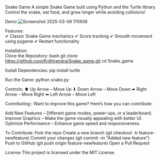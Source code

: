 Snake Game
A simple Snake Game built using Python and the Turtle library. Control the snake, eat food, and grow longer while avoiding collisions!


Demo
![Screenshot 2025-03-09 175936](https://github.com/user-attachments/assets/372d4f66-6230-4549-bf20-ae0d8a858196)


Features:  
✔ Classic Snake Game mechanics
✔ Score tracking
✔ Smooth movement using pygame
✔ Restart functionality

Installation  
Clone the Repository:
bash
git clone https://github.com/Krdhirendra/Snake_game.git
  cd Snake_game

Install Dependencies:
  pip install turtle

Run the Game:
  python snake.py

Controls:
⬆ Up Arrow – Move Up
⬇ Down Arrow – Move Down
➡ Right Arrow – Move Right
⬅ Left Arrow – Move Left

Contributing::
Want to improve this game? Here’s how you can contribute:

Add New Features – Different game modes, power-ups, or a leaderboard.
Improve Graphics – Make the game visually appealing with better UI.
Optimize Performance – Enhance game speed and responsiveness.

To Contribute:
Fork the repo
Create a new branch (git checkout -b feature-newfeature)
Commit your changes (git commit -m "Added new feature")
Push to GitHub (git push origin feature-newfeature)
Open a Pull Request

License
This project is licensed under the MIT License.
